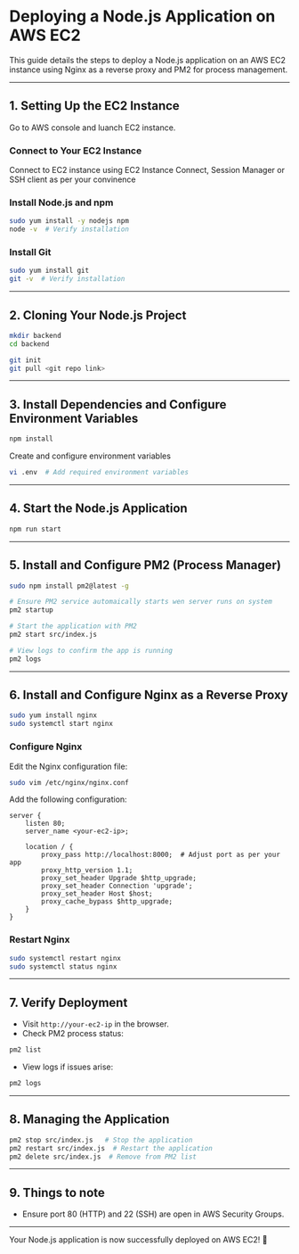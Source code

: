 # Deploying a Node.js Application on AWS EC2

This guide details the steps to deploy a Node.js application on an AWS EC2 instance using Nginx as a reverse proxy and PM2 for process management.

---

## 1. Setting Up the EC2 Instance
Go to AWS console and luanch EC2 instance.

### Connect to Your EC2 Instance
Connect to EC2 instance using EC2 Instance Connect, Session Manager or SSH client as per your convinence

### Install Node.js and npm
```sh
sudo yum install -y nodejs npm
node -v  # Verify installation
```

### Install Git
```sh
sudo yum install git
git -v  # Verify installation
```

---

## 2. Cloning Your Node.js Project
```sh
mkdir backend
cd backend

git init
git pull <git repo link>
```

---

## 3. Install Dependencies and Configure Environment Variables
```sh
npm install
```
Create and configure environment variables
```sh
vi .env  # Add required environment variables
```

---

## 4. Start the Node.js Application
```sh
npm run start
```

---

## 5. Install and Configure PM2 (Process Manager)
```sh
sudo npm install pm2@latest -g

# Ensure PM2 service automaically starts wen server runs on system
pm2 startup

# Start the application with PM2
pm2 start src/index.js

# View logs to confirm the app is running
pm2 logs

```

---

## 6. Install and Configure Nginx as a Reverse Proxy
```sh
sudo yum install nginx
sudo systemctl start nginx
```

### Configure Nginx
Edit the Nginx configuration file:
```sh
sudo vim /etc/nginx/nginx.conf
```
Add the following configuration:
```
server {
    listen 80;
    server_name <your-ec2-ip>;

    location / {
        proxy_pass http://localhost:8000;  # Adjust port as per your app
        proxy_http_version 1.1;
        proxy_set_header Upgrade $http_upgrade;
        proxy_set_header Connection 'upgrade';
        proxy_set_header Host $host;
        proxy_cache_bypass $http_upgrade;
    }
}
```

### Restart Nginx
```sh
sudo systemctl restart nginx
sudo systemctl status nginx
```

---

## 7. Verify Deployment
- Visit `http://your-ec2-ip` in the browser.
- Check PM2 process status:
```sh
pm2 list
```
- View logs if issues arise:
```sh
pm2 logs
```

---

## 8. Managing the Application
```sh
pm2 stop src/index.js   # Stop the application
pm2 restart src/index.js  # Restart the application
pm2 delete src/index.js  # Remove from PM2 list
```

---

## 9. Things to note
- Ensure port 80 (HTTP) and 22 (SSH) are open in AWS Security Groups.

---

Your Node.js application is now successfully deployed on AWS EC2! 🚀
